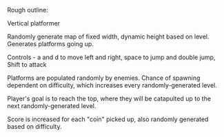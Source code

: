 Rough outline:

Vertical platformer

Randomly generate map of fixed width, dynamic height based on level. Generates platforms going up.

Controls - a and d to move left and right, space to jump and double jump, Shift to attack

Platforms are populated randomly by enemies. Chance of spawning dependent on difficulty, which increases every randomly-generated level.

Player's goal is to reach the top, where they will be catapulted up to the next randomly-generated level.

Score is increased for each "coin" picked up, also randomly generated based on difficulty.
